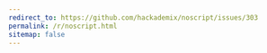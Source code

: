 ```yaml
---
redirect_to: https://github.com/hackademix/noscript/issues/303
permalink: /r/noscript.html
sitemap: false
---
```

